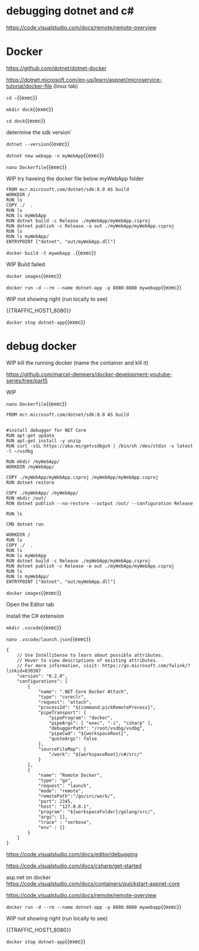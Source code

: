 # debugging dotnet and c#

https://code.visualstudio.com/docs/remote/remote-overview

# Docker

https://github.com/dotnet/dotnet-docker

https://dotnet.microsoft.com/en-us/learn/aspnet/microservice-tutorial/docker-file  (linux tab)

`cd ~`{{exec}}

`mkdir dock`{{exec}}

`cd dock`{{exec}}

determine the sdk version`

`dotnet --version`{{exec}}

`dotnet new webapp -n myWebApp`{{exec}}

`nano Dockerfile`{{exec}}

WIP try haveing the docker file below myWebApp folder


```
FROM mcr.microsoft.com/dotnet/sdk:8.0 AS build
WORKDIR /
RUN ls
COPY ./  .
RUN ls
RUN ls myWebApp
RUN dotnet build -c Release ./myWebApp/myWebApp.csproj
RUN dotnet publish -c Release -o out ./myWebApp/myWebApp.csproj
RUN ls
RUN ls myWebApp/
ENTRYPOINT ["dotnet", "out/myWebApp.dll"]
```

`docker build -t mywebapp .`{{exec}}

WIP Build failed

`docker images`{{exec}}

`docker run -d --rm --name dotnet-app -p 8080:8080 mywebapp`{{exec}}

WIP not showing right (run locally to see)

{{TRAFFIC_HOST1_8080}}

`docker stop dotnet-app`{{exec}}

# debug docker

WIP kill the running docker (name the container and kill it)

https://github.com/marcel-dempers/docker-development-youtube-series/tree/part5

WIP

`nano Dockerfile`{{exec}}

```
FROM mcr.microsoft.com/dotnet/sdk:8.0 AS build


#install debugger for NET Core
RUN apt-get update
RUN apt-get install -y unzip
RUN curl -sSL https://aka.ms/getvsdbgsh | /bin/sh /dev/stdin -v latest -l ~/vsdbg

RUN mkdir /myWebApp/
WORKDIR /myWebApp/

COPY ./myWebApp/myWebApp.csproj /myWebApp/myWebApp.csproj
RUN dotnet restore

COPY ./myWebApp/ /myWebApp/
RUN mkdir /out/
RUN dotnet publish --no-restore --output /out/ --configuration Release

RUN ls 

CMD dotnet run

WORKDIR /
RUN ls
COPY ./  .
RUN ls
RUN ls myWebApp
RUN dotnet build -c Release ./myWebApp/myWebApp.csproj
RUN dotnet publish -c Release -o out ./myWebApp/myWebApp.csproj
RUN ls
RUN ls myWebApp/
ENTRYPOINT ["dotnet", "out/myWebApp.dll"]
```

`docker images`{{exec}}

Open the Editor tab

Install the C# extension




`mkdir .vscode`{{exec}}

`nano .vscode/launch.json`{{exec}}

```
{
    // Use IntelliSense to learn about possible attributes.
    // Hover to view descriptions of existing attributes.
    // For more information, visit: https://go.microsoft.com/fwlink/?linkid=830387
    "version": "0.2.0",
    "configurations": [
        {
            "name": ".NET Core Docker Attach",
            "type": "coreclr",
            "request": "attach",
            "processId": "${command:pickRemoteProcess}",
            "pipeTransport": {
                "pipeProgram": "docker",
                "pipeArgs": [ "exec", "-i", "csharp" ],
                "debuggerPath": "/root/vsdbg/vsdbg",
                "pipeCwd": "${workspaceRoot}",
                "quoteArgs": false
            },
            "sourceFileMap": {
                "/work": "${workspaceRoot}/c#/src/"
            }
        },
        {
            "name": "Remote Docker",
            "type": "go",
            "request": "launch",
            "mode": "remote",
            "remotePath":"/go/src/work/",
            "port": 2345,
            "host": "127.0.0.1",
            "program": "${workspaceFolder}/golang/src/",
            "args": [],
            "trace" : "verbose",
            "env" : {}
        }
    ]
}
```

https://code.visualstudio.com/docs/editor/debugging

https://code.visualstudio.com/docs/csharp/get-started

asp.net on docker https://code.visualstudio.com/docs/containers/quickstart-aspnet-core

https://code.visualstudio.com/docs/remote/remote-overview



`docker run -d --rm --name dotnet-app -p 8080:8080 mywebapp`{{exec}}

WIP not showing right (run locally to see)

{{TRAFFIC_HOST1_8080}}

`docker stop dotnet-app`{{exec}}

